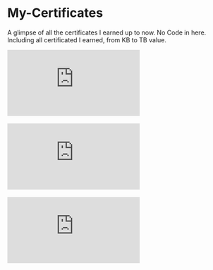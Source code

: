 # My-Certificates
A glimpse of all the certificates I earned up to now.  No Code in here. Including all certificated I earned, from KB to TB value.

![DevOps](https://github.com/SrilakshmiSripathi/My-Certificates/blob/master/CertificateOfCompletion_DevOps%20for%20Data%20Scientists.pdf)

![Rest API](https://github.com/SrilakshmiSripathi/My-Certificates/blob/master/CertificateOfCompletion_Learning%20REST%20APIs.pdf)

![Covid19 Data Analysis](https://github.com/SrilakshmiSripathi/My-Certificates/blob/master/Coursera%20JKE4BJFKHNTC.pdf)
